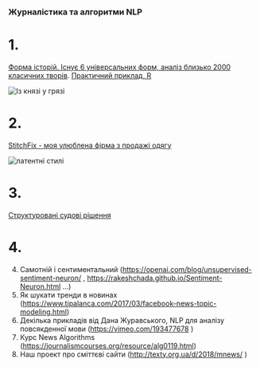 ### Журналістика та алгоритми NLP




# 1.  
[Форма історій. Існує 6 універсальних форм, аналіз близько 2000 класичних творів](http://www.bbc.com/culture/story/20180525-every-story-in-the-world-has-one-of-these-six-basic-plots). [Практичний приклад, R](https://juliasilge.com/blog/you-must-allow-me/)

![Із князі у грязі](http://ichef.bbci.co.uk/wwfeatures/wm/live/1600_900/images/live/p0/68/67/p06867yw.jpg)










# 2.

[StitchFix - моя улюблена фірма з продажі одягу](https://multithreaded.stitchfix.com/blog/)

![латентні стилі](https://multithreaded.stitchfix.com/assets/posts/2018-06-28-latent-style/matrixfactorization.png)


# 3. 

[Структуровані судові рішення](https://blog.doctrine.fr/structuring-legal-documents-with-deep-learning-2/)


# 4.


4. Самотній і сентиментальний (https://openai.com/blog/unsupervised-sentiment-neuron/ , https://rakeshchada.github.io/Sentiment-Neuron.html …) 
5. Як шукати тренди в новинах (https://www.tjpalanca.com/2017/03/facebook-news-topic-modeling.html) 
6. Декілька прикладів від Дана Журавського, NLP для аналізу повсякденної мови (https://vimeo.com/193477678 ) 
7. Курс News Algorithms (https://journalismcourses.org/resource/alg0119.html) 
8. Наш проект про сміттєві сайти (http://texty.org.ua/d/2018/mnews/ )
